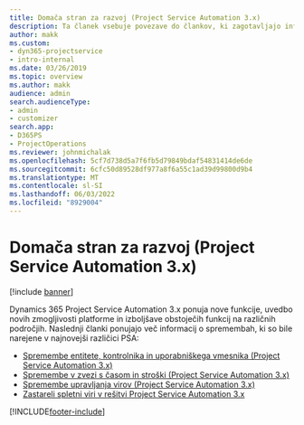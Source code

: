 ```yaml
---
title: Domača stran za razvoj (Project Service Automation 3.x)
description: Ta članek vsebuje povezave do člankov, ki zagotavljajo informacije o razvoju za Dynamics 365 Project Service Automation (PSA) različica 3.x.
author: makk
ms.custom:
- dyn365-projectservice
- intro-internal
ms.date: 03/26/2019
ms.topic: overview
ms.author: makk
audience: admin
search.audienceType:
- admin
- customizer
search.app:
- D365PS
- ProjectOperations
ms.reviewer: johnmichalak
ms.openlocfilehash: 5cf7d738d5a7f6fb5d79849bdaf54831414de6de
ms.sourcegitcommit: 6cfc50d89528df977a8f6a55c1ad39d99800d9b4
ms.translationtype: MT
ms.contentlocale: sl-SI
ms.lasthandoff: 06/03/2022
ms.locfileid: "8929004"
---
```

# <a name="development-home-page-project-service-automation-3x"></a>Domača stran za razvoj (Project Service Automation 3.x)

[!include [banner](../../includes/psa-now-project-operations.md)]

Dynamics 365 Project Service Automation 3.x ponuja nove funkcije, uvedbo novih zmogljivosti platforme in izboljšave obstoječih funkcij na različnih področjih. Naslednji članki ponujajo več informacij o spremembah, ki so bile narejene v najnovejši različici PSA:

- [Spremembe entitete, kontrolnika in uporabniškega vmesnika (Project Service Automation 3.x)](../developer-guides/entity-changes-v3.x.md)
- [Spremembe v zvezi s časom in stroški (Project Service Automation 3.x)](../developer-guides/time-expense-changes-v3.x.md)
- [Spremembe upravljanja virov (Project Service Automation 3.x)](../developer-guides/resource-management-changes-v3.x.md)
- [Zastareli spletni viri v rešitvi Project Service Automation 3.x](../developer-guides/web-resources-deprecated-v3.x.md)


[!INCLUDE[footer-include](../../includes/footer-banner.md)]
